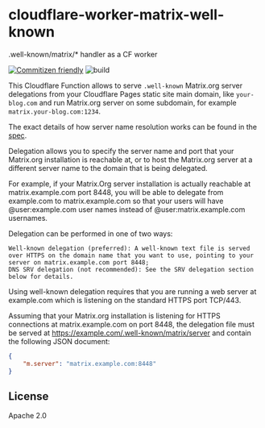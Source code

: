 # cloudflare-worker-matrix-well-known

.well-known/matrix/* handler as a CF worker

[![Commitizen friendly](https://img.shields.io/badge/commitizen-friendly-brightgreen.svg)](http://commitizen.github.io/cz-cli/)
![build](https://github.com/franchb/cloudflare-worker-matrix-well-known/actions/workflows/test.yml/badge.svg)

This Cloudflare Function allows to serve `.well-known` Matrix.org server delegations from your Cloudflare Pages static site main domain, like `your-blog.com` and run Matrix.org server on some subdomain, for example `matrix.your-blog.com:1234`.

The exact details of how server name resolution works can be found in the [spec](https://spec.matrix.org/v1.3/server-server-api/#resolving-server-names).

Delegation allows you to specify the server name and port that your Matrix.org installation is reachable at, or to host the Matrix.org server at a different server name to the domain that is being delegated.

For example, if your Matrix.Org server installation is actually reachable at matrix.example.com port 8448, you will be able to delegate from example.com to matrix.example.com so that your users will have @user:example.com user names instead of @user:matrix.example.com usernames.

Delegation can be performed in one of two ways:

    Well-known delegation (preferred): A well-known text file is served over HTTPS on the domain name that you want to use, pointing to your server on matrix.example.com port 8448;
    DNS SRV delegation (not recommended): See the SRV delegation section below for details.


Using well-known delegation requires that you are running a web server at example.com which is listening on the standard HTTPS port TCP/443.

Assuming that your Matrix.org installation is listening for HTTPS connections at matrix.example.com on port 8448, the delegation file must be served at https://example.com/.well-known/matrix/server and contain the following JSON document:

```json
{
    "m.server": "matrix.example.com:8448"
}
```


## License

Apache 2.0
